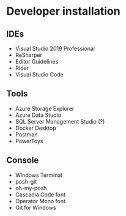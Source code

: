 # Developer installation

## IDEs
* Visual Studio 2019 Professional
* ReSharper
* Editor Guidelines
* Rider
* Visual Studio Code

## Tools
* Azure Storage Explorer
* Azure Data Studio
* SQL Server Management Studio (?)
* Docker Desktop
* Postman
* PowerToys

## Console
* Windows Terminal
* posh-git
* oh-my-posh
* Cascadia Code font
* Operator Mono font
* Git for Windows
